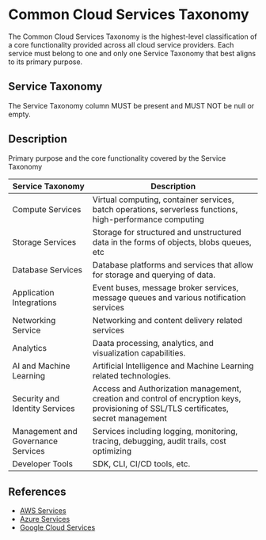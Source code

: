# Common Cloud Services Taxonomy

The Common Cloud Services Taxonomy is the highest-level classification of a core functionality provided across all cloud service providers. Each service must belong to one and only one Service Taxonomy that best aligns to its primary purpose.

## Service Taxonomy

The Service Taxonomy column MUST be present and MUST NOT be null or empty.

## Description

Primary purpose and the core functionality covered by the Service Taxonomy

| Service Taxonomy | Description  |
| -------- | ---------- |
| Compute Services | Virtual computing, container services, batch operations, serverless functions, high-performance computing |
| Storage Services | Storage for structured and unstructured data in the forms of objects, blobs queues, etc |
| Database Services | Database platforms and services that allow for storage and querying of data. |
| Application Integrations | Event buses, message broker services, message queues and various notification services |
| Networking Service | Networking and content delivery related services |
| Analytics | Daata processing, analytics, and visualization capabilities. |
| AI and Machine Learning | Artificial Intelligence and Machine Learning related technologies. |
| Security and Identity Services | Access and Authorization management, creation and control of encryption keys, provisioning of SSL/TLS certificates, secret management |  
| Management and Governance Services | Services including logging, monitoring, tracing, debugging, audit trails, cost optimizing |
| Developer Tools | SDK, CLI, CI/CD tools, etc. |


## References

- [AWS Services](https://aws.amazon.com/products/)
- [Azure Services](https://azure.microsoft.com/en-us/services/)
- [Google Cloud Services](https://cloud.google.com/products/)
